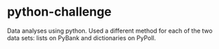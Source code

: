 # python-challenge
Data analyses using python. Used a different method for each of the two data sets: lists on PyBank and dictionaries on PyPoll. 